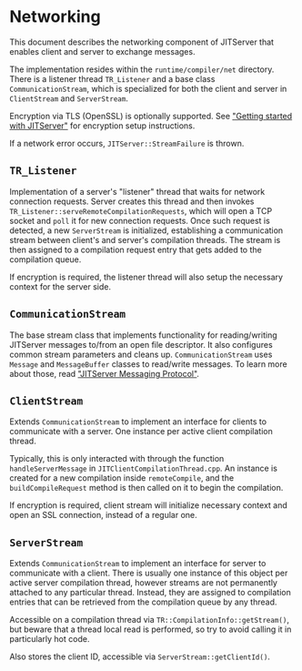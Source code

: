 <!--
Copyright IBM Corp. and others 2018

This program and the accompanying materials are made available under
the terms of the Eclipse Public License 2.0 which accompanies this
distribution and is available at https://www.eclipse.org/legal/epl-2.0/
or the Apache License, Version 2.0 which accompanies this distribution and
is available at https://www.apache.org/licenses/LICENSE-2.0.

This Source Code may also be made available under the following
Secondary Licenses when the conditions for such availability set
forth in the Eclipse Public License, v. 2.0 are satisfied: GNU
General Public License, version 2 with the GNU Classpath
Exception [1] and GNU General Public License, version 2 with the
OpenJDK Assembly Exception [2].

[1] https://www.gnu.org/software/classpath/license.html
[2] https://openjdk.org/legal/assembly-exception.html

SPDX-License-Identifier: EPL-2.0 OR Apache-2.0 OR GPL-2.0 WITH Classpath-exception-2.0 OR LicenseRef-GPL-2.0 WITH Assembly-exception
-->

# Networking

This document describes the networking component of JITServer that enables client and server to exchange messages.

The implementation resides within the `runtime/compiler/net` directory.
There is a listener thread `TR_Listener` and a base class `CommunicationStream`, which is specialized for both the client and server in `ClientStream` and `ServerStream`.

Encryption via TLS (OpenSSL) is optionally supported. See ["Getting started with JITServer"](Usage.md) for encryption setup instructions.

If a network error occurs, `JITServer::StreamFailure` is thrown.

## `TR_Listener`

Implementation of a server's "listener" thread that waits for network connection requests.
Server creates this thread and then invokes `TR_Listener::serveRemoteCompilationRequests`,
which will open a TCP socket and `poll` it for new connection requests. Once such request is detected, a new `ServerStream` is initialized, establishing a communication stream between client's and server's compilation threads. The stream is then assigned to a compilation request entry that gets added to the compilation queue.

If encryption is required, the listener thread will also setup the necessary context for the server side.

## `CommunicationStream`

The base stream class that implements functionality for reading/writing JITServer messages to/from an open file descriptor. It also configures common stream parameters and cleans up. `CommunicationStream` uses `Message` and `MessageBuffer` classes to read/write messages. To learn more about those, read ["JITServer Messaging Protocol"](Messaging.md).

## `ClientStream`

Extends `CommunicationStream` to implement an interface for clients to communicate with a server. One instance per active client compilation thread.

Typically, this is only interacted with through the function `handleServerMessage` in `JITClientCompilationThread.cpp`. An instance is created for a new compilation inside `remoteCompile`, and the `buildCompileRequest` method is then called on it to begin the compilation.

If encryption is required, client stream will initialize necessary context and open an SSL connection, instead of a regular one.

## `ServerStream`

Extends `CommunicationStream` to implement an interface for server to communicate with a client. There is usually one instance of this object per active server compilation thread, however streams are not permanently attached to any particular thread. Instead, they are assigned to compilation entries that can be retrieved from the compilation queue by any thread.

Accessible on a compilation thread via `TR::CompilationInfo::getStream()`, but beware that a thread local read is performed, so try to avoid calling it in particularly hot code.

Also stores the client ID, accessible via `ServerStream::getClientId()`.
